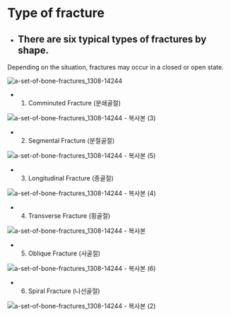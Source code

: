 # Type of fracture

- ## There are six typical types of fractures by shape.
Depending on the situation, fractures may occur in a closed or open state.

![a-set-of-bone-fractures_1308-14244](https://github.com/back582/master-thesis/assets/17943248/bfba62d8-1908-4a46-b12e-207a570ca3b0)  

- 1. Comminuted Fracture (분쇄골절)

![a-set-of-bone-fractures_1308-14244 - 복사본 (3)](https://github.com/back582/master-thesis/assets/17943248/1ca8578e-0495-4f40-b7d2-a88ad2c04637)  

- 2. Segmental Fracture (분절골절)

![a-set-of-bone-fractures_1308-14244 - 복사본 (5)](https://github.com/back582/master-thesis/assets/17943248/2a5efa26-55a1-47d7-b4ea-7fc8aa85a613)  

- 3. Longitudinal Fracture (종골절)

![a-set-of-bone-fractures_1308-14244 - 복사본 (4)](https://github.com/back582/master-thesis/assets/17943248/f7d33f58-e396-4e22-8a88-1ffe6d0ba0b7)  

- 4. Transverse Fracture (횡골절)

![a-set-of-bone-fractures_1308-14244 - 복사본](https://github.com/back582/master-thesis/assets/17943248/03a22341-d168-4a23-a311-701d503f7a9d)  

- 5. Oblique Fracture (사골절)

![a-set-of-bone-fractures_1308-14244 - 복사본 (6)](https://github.com/back582/master-thesis/assets/17943248/18523c8a-6038-4841-b0c1-ce154487431f)  

- 6. Spiral Fracture (나선골절)

![a-set-of-bone-fractures_1308-14244 - 복사본 (2)](https://github.com/back582/master-thesis/assets/17943248/6bc36bfa-ea47-49f3-a40d-f3d4c75198aa)  
